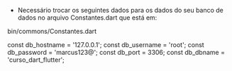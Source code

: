* Necessário trocar os seguintes dados para os dados do seu banco de dados no arquivo Constantes.dart que está em:

bin/commons/Constantes.dart

const db_hostname = '127.0.0.1';
const db_username = 'root';
const db_password = 'marcus123@';
const db_port = 3306;
const db_dbname = 'curso_dart_flutter';
